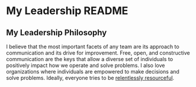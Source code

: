 # My Leadership README

## My Leadership Philosophy

I believe that the most important facets of any team are its approach to
communication and its drive for improvement. Free, open, and constructive
communication are the keys that allow a diverse set of individuals to
positively impact how we operate and solve problems. I also love organizations
where individuals are empowered to make decisions and solve problems. Ideally,
everyone tries to be [relentlessly resourceful](http://www.paulgraham.com/relres.html).
